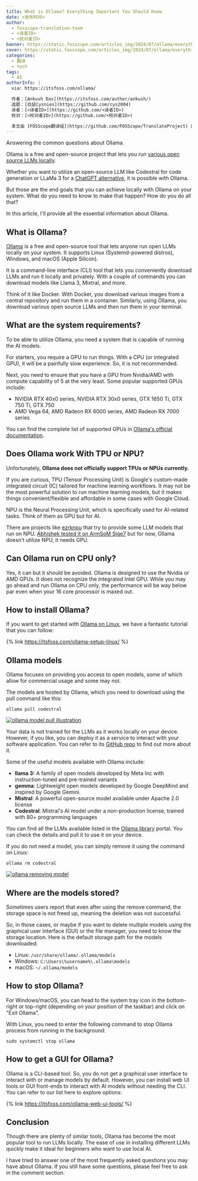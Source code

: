 ```yaml
---
title: What is Ollama? Everything Important You Should Know
date: <发布时间>
author:
  - fosscope-translation-team
  - <译者ID>
  - <校对者ID>
banner: https://static.fosscope.com/articles_img/2024/07/ollama/everything-about-ollama.webp
cover: https://static.fosscope.com/articles_img/2024/07/ollama/everything-about-ollama.webp
categories:
  - 翻译
  - tech
tags:
  - AI
authorInfo: |
  via: https://itsfoss.com/ollama/

  作者：[Ankush Das](https://itsfoss.com/author/ankush/)
  选题：[白鼠Cysnies](https://github.com/cys2004)
  译者：[<译者ID>](https://github.com/<译者ID>)
  校对：[<校对者ID>](https://github.com/<校对者ID>)

  本文由 [FOSScope翻译组](https://github.com/FOSScope/TranslateProject) 原创编译，[开源观察](https://fosscope.com/) 荣誉推出
---
```


Answering the common questions about Ollama.

<!-- more -->

Ollama is a free and open-source project that lets you run [various open source LLMs locally](https://itsfoss.com/open-source-llms/).

Whether you want to utilize an open-source LLM like Codestral for code generation or LLaMa 3 for a [ChatGPT alternative](https://itsfoss.com/open-source-chatgpt-alternatives/), it is possible with Ollama.

But those are the end goals that you can achieve locally with Ollama on your system. What do you need to know to make that happen? How do you do all that?

In this article, I'll provide all the essential information about Ollama.

## What is Ollama?

[Ollama](https://ollama.com/) is a free and open-source tool that lets anyone run open LLMs locally on your system. It supports Linux (Systemd-powered distros), Windows, and macOS (Apple Silicon).

It is a command-line interface (CLI) tool that lets you conveniently download LLMs and run it locally and privately. With a couple of commands you can download models like Llama 3, Mixtral, and more.

Think of it like Docker. With Docker, you download various images from a central repository and run them in a container. Similarly, using Ollama, you download various open source LLMs and then run them in your terminal.

## What are the system requirements?

To be able to utilize Ollama, you need a system that is capable of running the AI models.

For starters, you require a GPU to run things. With a CPU (or integrated GPU), it will be a painfully slow experience. So, it is not recommended.

Next, you need to ensure that you have a GPU from Nvidia/AMD with compute capability of 5 at the very least. Some popular supported GPUs include:

- NVIDIA RTX 40x0 series, NVIDIA RTX 30x0 series, GTX 1650 Ti, GTX 750 Ti, GTX 750
- AMD Vega 64, AMD Radeon RX 6000 series, AMD Radeon RX 7000 series

You can find the complete list of supported GPUs in [Ollama's official documentation](https://github.com/ollama/ollama/blob/main/docs/gpu.md).

## Does Ollama work With TPU or NPU?

Unfortunately, **Ollama does not officially support TPUs or NPUs currently.**

If you are curious, TPU (Tensor Processing Unit) is Google's custom-made integrated circuit (IC) tailored for machine learning workflows. It may not be the most powerful solution to run machine learning models, but it makes things convenient/flexible and affordable in some cases with Google Cloud.

NPU is the Neural Processing Unit, which is specifically used for AI-related tasks. Think of them as GPU but for AI.

There are projects like [ezrknpu](https://github.com/Pelochus/ezrknpu) that try to provide some LLM models that run on NPU. [Abhishek tested it on ArmSoM Sige7](https://itsfoss.com/arosom-sige7-review/) but for now, Ollama doesn't utilize NPU, it needs GPU.

## Can Ollama run on CPU only?

Yes, it can but it should be avoided. Ollama is designed to use the Nvidia or AMD GPUs. It does not recognize the integrated Intel GPU. While you may go ahead and run Ollama on CPU only, the performance will be way below par even when your 16 core processor is maxed out.

## How to install Ollama?

If you want to get started with [Ollama on Linux](https://itsfoss.com/ollama-setup-linux/), we have a fantastic tutorial that you can follow:

{% link https://itsfoss.com/ollama-setup-linux/ %}

## Ollama models

Ollama focuses on providing you access to open models, some of which allow for commercial usage and some may not.

The models are hosted by Ollama, which you need to download using the pull command like this:

```
ollama pull codestral
```

[![ollama model pull illustration](https://static.fosscope.com/articles_img/2024/07/ollama/ubuntu-ollama-model-pull.webp)](https://static.fosscope.com/articles_img/2024/07/ollama/ubuntu-ollama-model-pull.webp)

Your data is not trained for the LLMs as it works locally on your device. However, if you like, you can deploy it as a service to interact with your software application. You can refer to its [GitHub repo](https://github.com/ollama/ollama) to find out more about it.

Some of the useful models available with Ollama include:

- **llama 3:** A family of open models developed by Meta Inc with instruction-tuned and pre-trained variants
- **gemma**: Lightweight open models developed by Google DeepMind and inspired by Google Gemini.
- **Mistral**: A powerful open-source model available under Apache 2.0 license
- **Codestral**: Mistral's AI model under a non-production license, trained with 80+ programming languages

You can find all the LLMs available listed in the [Ollama library](https://ollama.com/library?ref=itsfoss.com) portal. You can check the details and pull it to use it on your device.

If you do not need a model, you can simply remove it using the command on Linux:

```
ollama rm codestral
```

[![ollama removing model](https://static.fosscope.com/articles_img/2024/07/ollama/ollama-remove-model.webp)](https://static.fosscope.com/articles_img/2024/07/ollama/ollama-remove-model.webp)

## Where are the models stored?

Sometimes users report that even after using the remove command, the storage space is not freed up, meaning the deletion was not successful.

So, in those cases, or maybe if you want to delete multiple models using the graphical user interface (GUI) or the file manager, you need to know the storage location. Here is the default storage path for the models downloaded:

- Linux: `/usr/share/ollama/.ollama/models`
- Windows: `C:\Users\%username%\.ollama\models`
- macOS: `~/.ollama/models`

## How to stop Ollama?

For Windows/macOS, you can head to the system tray icon in the bottom-right or top-right (depending on your position of the taskbar) and click on "Exit Ollama".

With Linux, you need to enter the following command to stop Ollama process from running in the background:

```
sudo systemctl stop ollama
```

## How to get a GUI for Ollama?

Ollama is a CLI-based tool. So, you do not get a graphical user interface to interact with or manage models by default. However, you can install web UI tools or GUI front-ends to interact with AI models without needing the CLI. You can refer to our list here to explore options:

{% link https://itsfoss.com/ollama-web-ui-tools/ %}

## Conclusion

Though there are plenty of similar tools, Ollama has become the most popular tool to run LLMs locally. The ease of use in installing different LLMs quickly make it ideal for beginners who want to use local AI.

I have tried to answer one of the most frequently asked questions you may have about Ollama. If you still have some questions, please feel free to ask in the comment section.
